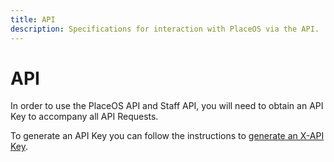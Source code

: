 ```yaml
---
title: API
description: Specifications for interaction with PlaceOS via the API.
---
```


# API

In order to use the PlaceOS API and Staff API, you will need to obtain an API Key to accompany all API Requests.

To generate an API Key you can follow the instructions to [generate an X-API Key](../../how-to/authentication/x-api-keys.md).
